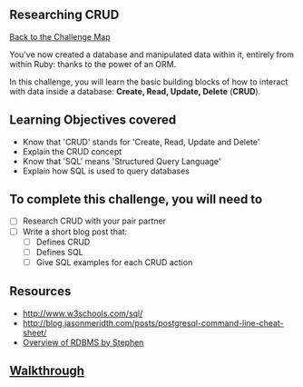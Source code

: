 ## Researching CRUD

[Back to the Challenge Map](00_challenge_map.md)

You've now created a database and manipulated data within it, entirely from within Ruby: thanks to the power of an ORM.

In this challenge, you will learn the basic building blocks of how to interact with data inside a database: **Create, Read, Update, Delete** (**CRUD**).

## Learning Objectives covered

* Know that 'CRUD' stands for 'Create, Read, Update and Delete'
* Explain the CRUD concept
* Know that 'SQL' means 'Structured Query Language'
* Explain how SQL is used to query databases

## To complete this challenge, you will need to

- [ ] Research CRUD with your pair partner
- [ ] Write a short blog post that:
  - [ ] Defines CRUD
  - [ ] Defines SQL
  - [ ] Give SQL examples for each CRUD action

## Resources

* http://www.w3schools.com/sql/
* http://blog.jasonmeridth.com/posts/postgresql-command-line-cheat-sheet/
* [Overview of RDBMS by Stephen](https://www.youtube.com/watch?v=C7EKjnFCyeQ)

## [Walkthrough](walkthroughs/07.md)
